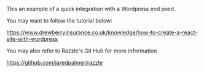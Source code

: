 This an example of a quick integration with a Wordpress end point.

You may want to follow the tutorial below:

https://www.drewberryinsurance.co.uk/knowledge/how-to-create-a-react-site-with-wordpress

You may also refer to Razzle's Git Hub for more information

https://github.com/jaredpalmer/razzle
